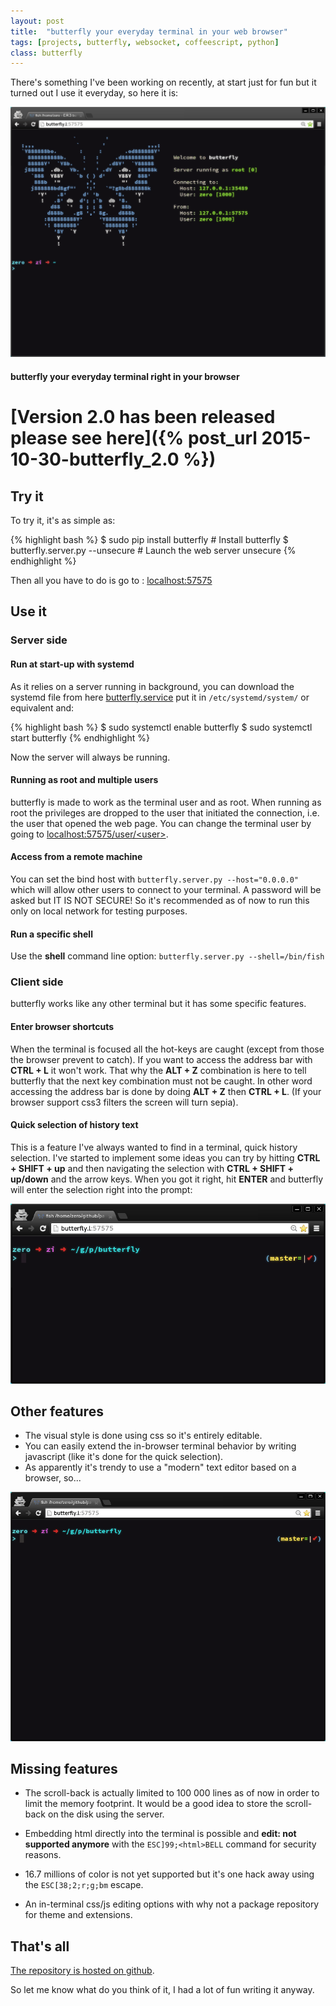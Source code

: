 ```yaml
---
layout: post
title:  "butterfly your everyday terminal in your web browser"
tags: [projects, butterfly, websocket, coffeescript, python]
class: butterfly
---
```



There's something I've been working on recently, at start just for fun but it turned out I use it everyday, so here it is:

![butterfly screen cast](/assets/butterfly_1.gif)
#### **butterfly** your everyday terminal right in your browser

# [Version 2.0 has been released please see here]({% post_url 2015-10-30-butterfly_2.0 %})

## Try it

To try it, it's as simple as:

{% highlight bash %}
$ sudo pip install butterfly      # Install butterfly
$ butterfly.server.py --unsecure  # Launch the web server unsecure
{% endhighlight %}

Then all you have to do is go to : [localhost:57575](http://localhost:57575)


## Use it

### Server side

#### Run at start-up with systemd

As it relies on a server running in background, you can download the systemd file from here [butterfly.service](https://github.com/paradoxxxzero/butterfly/raw/master/butterfly.service) put it in `/etc/systemd/system/` or equivalent and:

{% highlight bash %}
$ sudo systemctl enable butterfly
$ sudo systemctl start butterfly
{% endhighlight %}

Now the server will always be running.


#### Running as root and multiple users

butterfly is made to work as the terminal user and as root. When running as root the privileges are dropped to the user that initiated the connection, i.e. the user that opened the web page. You can change the terminal user by going to  [localhost:57575/user/\<user\>](http://localhost:57575/user/user).


#### Access from a remote machine

You can set the bind host with `butterfly.server.py --host="0.0.0.0"` which will allow other users to connect to your terminal.
A password will be asked but IT IS NOT SECURE! So it's recommended as of now to run this only on local network for testing purposes.


#### Run a specific shell

Use the **shell** command line option: `butterfly.server.py --shell=/bin/fish`


### Client side

butterfly works like any other terminal but it has some specific features.


#### Enter browser shortcuts

When the terminal is focused all the hot-keys are caught (except from those the browser prevent to catch).
If you want to access the address bar with **CTRL + L** it won't work. That why the **ALT + Z** combination is here to tell butterfly that the next key combination must not be caught. In other word accessing the address bar is done by doing **ALT + Z** then **CTRL + L**. (If your browser support css3 filters the screen will turn sepia).


#### Quick selection of history text

This is a feature I've always wanted to find in a terminal, quick history selection. I've started to implement some ideas you can try by hitting **CTRL + SHIFT + up** and then navigating the selection with **CTRL + SHIFT + up/down** and the arrow keys. When you got it right, hit **ENTER** and butterfly will enter the selection right into the prompt:

![butterfly selection](/assets/butterfly_2.gif)


## Other features

* The visual style is done using css so it's entirely editable.
* You can easily extend the in-browser terminal behavior by writing javascript (like it's done for the quick selection).
* As apparently it's trendy to use a "modern" text editor based on a browser, so...

![butterfly modern editors](/assets/butterfly_3.gif)


## Missing features

* The scroll-back is actually limited to 100 000 lines as of now in order to limit the memory footprint. It would be a good idea to store the scroll-back on the disk using the server.

* Embedding html directly into the terminal is possible and **edit: not supported anymore** with the `ESC]99;<html>BELL` command for security reasons.

* 16.7 millions of color is not yet supported but it's one hack away using the `ESC[38;2;r;g;bm` escape.
* An in-terminal css/js editing options with why not a package repository for theme and extensions.


## That's all

[The repository is hosted on github](https://github.com/paradoxxxzero/butterfly).

So let me know what do you think of it, I had a lot of fun writing it anyway.
